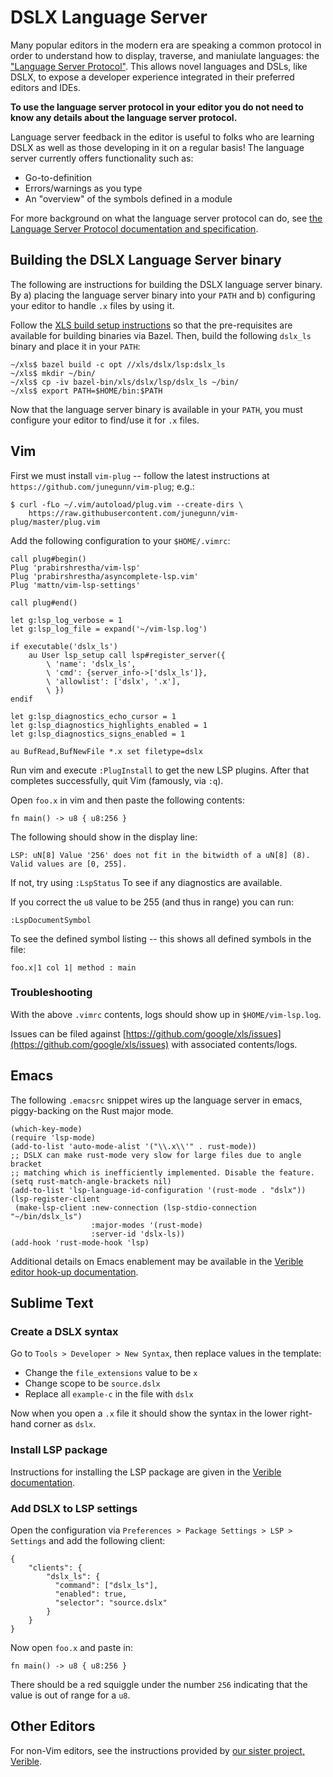 # DSLX Language Server

Many popular editors in the modern era are speaking a common protocol in order
to understand how to display, traverse, and maniulate languages: the
["Language Server Protocol"](https://en.wikipedia.org/wiki/Language_Server_Protocol).
This allows novel languages and DSLs, like DSLX, to expose a developer
experience integrated in their preferred editors and IDEs.

**To use the language server protocol in your editor you do not need to know any
details about the language server protocol.**

Language server feedback in the editor is useful to folks who are learning DSLX
as well as those developing in it on a regular basis! The language server
currently offers functionality such as:

*   Go-to-definition
*   Errors/warnings as you type
*   An "overview" of the symbols defined in a module

For more background on what the language server protocol can do, see
[the Language Server Protocol documentation and specification](https://microsoft.github.io/language-server-protocol/).

## Building the DSLX Language Server binary

The following are instructions for building the DSLX language server binary. By
a) placing the language server binary into your `PATH` and b) configuring your
editor to handle `.x` files by using it.

Follow the
[XLS build setup instructions](https://google.github.io/xls/#building-from-source)
so that the pre-requisites are available for building binaries via Bazel. Then,
build the following `dslx_ls` binary and place it in your `PATH`:

```
~/xls$ bazel build -c opt //xls/dslx/lsp:dslx_ls
~/xls$ mkdir ~/bin/
~/xls$ cp -iv bazel-bin/xls/dslx/lsp/dslx_ls ~/bin/
~/xls$ export PATH=$HOME/bin:$PATH
```

Now that the language server binary is available in your `PATH`, you must
configure your editor to find/use it for `.x` files.

## Vim

First we must install `vim-plug` -- follow the latest instructions at
`https://github.com/junegunn/vim-plug`; e.g.:

```
$ curl -fLo ~/.vim/autoload/plug.vim --create-dirs \
    https://raw.githubusercontent.com/junegunn/vim-plug/master/plug.vim
```

Add the following configuration to your `$HOME/.vimrc`:

```vim
call plug#begin()
Plug 'prabirshrestha/vim-lsp'
Plug 'prabirshrestha/asyncomplete-lsp.vim'
Plug 'mattn/vim-lsp-settings'

call plug#end()

let g:lsp_log_verbose = 1
let g:lsp_log_file = expand('~/vim-lsp.log')

if executable('dslx_ls')
    au User lsp_setup call lsp#register_server({
        \ 'name': 'dslx_ls',
        \ 'cmd': {server_info->['dslx_ls']},
        \ 'allowlist': ['dslx', '.x'],
        \ })
endif

let g:lsp_diagnostics_echo_cursor = 1
let g:lsp_diagnostics_highlights_enabled = 1
let g:lsp_diagnostics_signs_enabled = 1

au BufRead,BufNewFile *.x set filetype=dslx
```

Run vim and execute `:PlugInstall` to get the new LSP plugins. After that
completes successfully, quit Vim (famously, via `:q`).

Open `foo.x` in vim and then paste the following contents:

```
fn main() -> u8 { u8:256 }
```

The following should show in the display line:

```
LSP: uN[8] Value '256' does not fit in the bitwidth of a uN[8] (8). Valid values are [0, 255].
```

If not, try using `:LspStatus` To see if any diagnostics are available.

If you correct the `u8` value to be 255 (and thus in range) you can run:

`:LspDocumentSymbol`

To see the defined symbol listing -- this shows all defined symbols in the file:

```
foo.x|1 col 1| method : main
```

### Troubleshooting

With the above `.vimrc` contents, logs should show up in `$HOME/vim-lsp.log`.

Issues can be filed against
[https://github.com/google/xls/issues](https://github.com/google/xls/issues)
with associated contents/logs.

## Emacs

The following `.emacsrc` snippet wires up the language server in emacs,
piggy-backing on the Rust major mode.

```elisp
(which-key-mode)
(require 'lsp-mode)
(add-to-list 'auto-mode-alist '("\\.x\\'" . rust-mode))
;; DSLX can make rust-mode very slow for large files due to angle bracket
;; matching which is inefficiently implemented. Disable the feature.
(setq rust-match-angle-brackets nil)
(add-to-list 'lsp-language-id-configuration '(rust-mode . "dslx"))
(lsp-register-client
 (make-lsp-client :new-connection (lsp-stdio-connection "~/bin/dslx_ls")
                  :major-modes '(rust-mode)
                  :server-id 'dslx-ls))
(add-hook 'rust-mode-hook 'lsp)
```

Additional details on Emacs enablement may be available in the
[Verible editor hook-up documentation](https://github.com/chipsalliance/verible/blob/master/verilog/tools/ls/README.md#hooking-up-to-editor).

## Sublime Text

### Create a DSLX syntax

Go to `Tools > Developer > New Syntax`, then replace values in the template:

*   Change the `file_extensions` value to be `x`
*   Change scope to be `source.dslx`
*   Replace all `example-c` in the file with `dslx`

Now when you open a `.x` file it should show the syntax in the lower right-hand
corner as `dslx`.

### Install LSP package

Instructions for installing the LSP package are given in the
[Verible documentation](https://github.com/chipsalliance/verible/blob/master/verilog/tools/ls/README.md#sublime).

### Add DSLX to LSP settings

Open the configuration via `Preferences > Package Settings > LSP > Settings` and
add the following client:

```
{
    "clients": {
        "dslx_ls": {
          "command": ["dslx_ls"],
          "enabled": true,
          "selector": "source.dslx"
        }
    }
}
```

Now open `foo.x` and paste in:

`fn main() -> u8 { u8:256 }`

There should be a red squiggle under the number `256` indicating that the value
is out of range for a `u8`.

## Other Editors

For non-Vim editors, see the instructions provided by
[our sister project, Verible](https://github.com/chipsalliance/verible/blob/master/verilog/tools/ls/README.md#hooking-up-to-editor).
